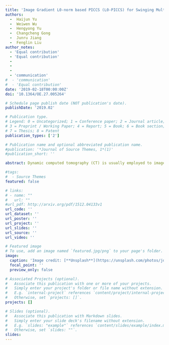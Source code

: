 ```yaml
---
title: 'Image Gradient L0-norm based PICCS (L0-PICCS) for Swinging Multi-source CT Reconstruction'
authors:
  -  Haijun Yu
  -  Weiwen Wu
  -  Hengyong Yu
  -  Changcheng Gong
  -  Junru Jiang
  -  Fenglin Liu
author_notes:
  - 'Equal contribution'
  - 'Equal contribution'
  -
  -
  -
  - 'communication'
#  - 'communication'
#  - 'Equal contribution'
date: '2019-02-18T00:00:00Z'
doi: '10.1364/OE.27.005264'

# Schedule page publish date (NOT publication's date).
publishDate: '2019.02'

# Publication type.
# Legend: 0 = Uncategorized; 1 = Conference paper; 2 = Journal article;
# 3 = Preprint / Working Paper; 4 = Report; 5 = Book; 6 = Book section;
# 7 = Thesis; 8 = Patent
publication_types: ['2']

# Publication name and optional abbreviated publication name.
#publication: '*Journal of Source Themes, 1*(1)'
#publication_short: ''

abstract: Dynamic computed tomography (CT) is usually employed to image motion objects, such as beating heart, coronary artery and cerebral perfusion, etc. Recently, to further improve the temporal resolution for aperiodic industrial process imaging, the swinging multi-source CT (SMCT) systems and the corresponding swinging multi-source prior image constrained compressed sensing (SM-PICCS) method were developed. Since the SM-PICCS uses the L1-norm of image gradient, the edge structures in the reconstructed images are blurred and motion artifacts are still present. Inspired by the advantages in terms of image edge preservation and fine structure recovering, the L0-norm of image gradient is incorporated into the prior image constrained compressed sensing, leading to an L0-PICCS Algorithm 1Table 1The parameters of L0-PICCS (δ1,δ2,λ1*,λ2*) for numerical simulation.Sourceswδ1(10-2)δ2(10-2)λ1*(10-2)λ2*(10-8)Noise-free510522.001.525522.001.55035002.00471014.33332.00500025522.00500050222.005000Noise51062002.505002554502.501.55054502.901.571027.385.91.5810000258.285.91.5850050522.001.5. The experimental results confirm that the L0-PICCS outperforms the SM-PICCS in both visual inspection and quantitative analysis.

#tags:
#  - Source Themes
featured: false

# links:
# - name: ""
#   url: ""
#url_pdf: http://arxiv.org/pdf/1512.04133v1
url_code: ''
url_dataset: ''
url_poster: ''
url_project: ''
url_slides: ''
url_source: ''
url_video: ''

# Featured image
# To use, add an image named `featured.jpg/png` to your page's folder.
image:
  caption: 'Image credit: [**Unsplash**](https://unsplash.com/photos/jdD8gXaTZsc)'
  focal_point: ''
  preview_only: false

# Associated Projects (optional).
#   Associate this publication with one or more of your projects.
#   Simply enter your project's folder or file name without extension.
#   E.g. `internal-project` references `content/project/internal-project/index.md`.
#   Otherwise, set `projects: []`.
projects: []

# Slides (optional).
#   Associate this publication with Markdown slides.
#   Simply enter your slide deck's filename without extension.
#   E.g. `slides: "example"` references `content/slides/example/index.md`.
#   Otherwise, set `slides: ""`.
slides:
---
```

